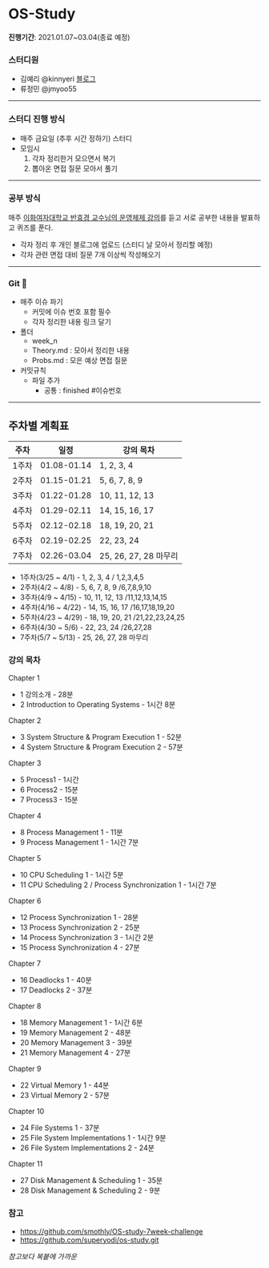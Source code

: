 # OS-Study
**진행기간**: 2021.01.07~03.04(종료 예정)
### 스터디원 

+ 김예리 @kinnyeri [블로그](https://velog.io/@kinnyeri)
+ 류정민 @jmyoo55
---
### 스터디 진행 방식
- 매주 금요일 (추후 시간 정하기) 스터디
- 모임시
   1. 각자 정리한거 모으면서 복기
   2. 뽑아온 면접 질문 모아서 풀기
---
### 공부 방식
매주 [이화여자대학교 반효경 교수님의 운영체제 강의](http://www.kocw.or.kr/home/cview.do?mty=p&kemId=1046323)를 듣고 서로 공부한 내용을 발표하고 퀴즈를 푼다. 
- 각자 정리 후 개인 블로그에 업로드 (스터디 날 모아서 정리할 예정)
- 각자 관련 면접 대비 질문 7개 이상씩 작성해오기
---
### Git 🌱
- 매주 이슈 파기
   - 커밋에 이슈 번호 포함 필수
    - 각자 정리한 내용 링크 달기
- 폴더
   - week_n
    - Theory.md : 모아서 정리한 내용 
    - Probs.md : 모은 예상 면접 질문
- 커밋규칙
   - 파일 추가
      - 공통 : finished #이슈번호
---
## 주차별 계획표
|주차|일정|강의 목차|
|------|---|---|
|1주차|01.08-01.14|1, 2, 3, 4|
|2주차|01.15-01.21|5, 6, 7, 8, 9|
|3주차|01.22-01.28|10, 11, 12, 13|
|4주차|01.29-02.11|14, 15, 16, 17|
|5주차|02.12-02.18|18, 19, 20, 21|
|6주차|02.19-02.25|22, 23, 24|
|7주차|02.26-03.04|25, 26, 27, 28 마무리|

- 1주차(3/25 ~ 4/1) - 1, 2, 3, 4  / 1,2,3,4,5
- 2주차(4/2 ~ 4/8) - 5, 6, 7, 8, 9 /6,7,8,9,10
- 3주차(4/9 ~ 4/15) - 10, 11, 12, 13 /11,12,13,14,15
- 4주차(4/16 ~ 4/22) - 14, 15, 16, 17 /16,17,18,19,20
- 5주차(4/23 ~ 4/29) - 18, 19, 20, 21 /21,22,23,24,25
- 6주차(4/30 ~ 5/6) - 22, 23, 24 /26,27,28
- 7주차(5/7 ~ 5/13) - 25, 26, 27, 28 마무리

### 강의 목차

Chapter 1

- 1 강의소개 - 28분
- 2 Introduction to Operating Systems - 1시간 8분

Chapter 2

- 3 System Structure & Program Execution 1 - 52분
- 4 System Structure & Program Execution 2 - 57분

Chapter 3

- 5 Process1 - 1시간
- 6 Process2 - 15분
- 7 Process3 - 15분

Chapter 4

- 8 Process Management 1 - 11분
- 9 Process Management 1 - 1시간 7분

Chapter 5

- 10 CPU Scheduling 1 - 1시간 5분
- 11 CPU Scheduling 2 / Process Synchronization 1 - 1시간 7분

Chapter 6

- 12 Process Synchronization 1 - 28분
- 13 Process Synchronization 2 - 25분
- 14 Process Synchronization 3 - 1시간 2분
- 15 Process Synchronization 4 - 27분

Chapter 7

- 16 Deadlocks 1 - 40분
- 17 Deadlocks 2 - 37분

Chapter 8

- 18 Memory Management 1 - 1시간 6분
- 19 Memory Management 2 - 48분
- 20 Memory Management 3 - 39분
- 21 Memory Management 4 - 27분

Chapter 9

- 22 Virtual Memory 1 - 44분
- 23 Virtual Memory 2 - 57분

Chapter 10

- 24 File Systems 1 - 37분
- 25 File System Implementations 1 - 1시간 9분
- 26 File System Implementations 2 - 24분

Chapter 11

- 27 Disk Management & Scheduling 1 - 35분
- 28 Disk Management & Scheduling 2 - 9분

### 참고
- https://github.com/smothly/OS-study-7week-challenge
- https://github.com/superyodi/os-study.git

*참고보다 복붙에 가까운*
